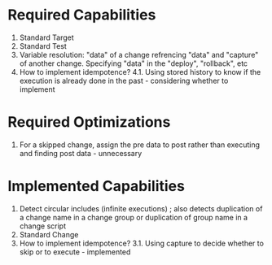 # Required Capabilities
1. Standard Target
2. Standard Test
3. Variable resolution: "data" of a change refrencing "data" and "capture" of another change. Specifying "data" in the "deploy", "rollback", etc
4. How to implement idempotence?
  4.1. Using stored history to know if the execution is already done in the past - considering whether to implement

# Required Optimizations
1. For a skipped change, assign the pre data to post rather than executing and finding post data - unnecessary

# Implemented Capabilities
1. Detect circular includes (infinite executions) ; also detects duplication of a change name in a change group or duplication of group name in a change script
2. Standard Change
3. How to implement idempotence?
  3.1. Using capture to decide whether to skip or to execute - implemented
